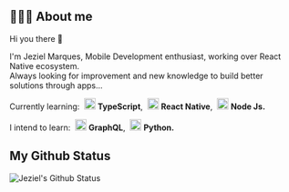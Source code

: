 ## 👨🏻‍💻 About me

Hi you there 🚀  

I'm Jeziel Marques, Mobile Development enthusiast, working over React Native ecosystem. <br/>
Always looking for improvement and new knowledge to build better solutions through apps...

Currently learning: 
<img style="margin-left: 4px" src="https://i.ibb.co/PZ2XZgr/ts.png" width="20"/> <b>TypeScript</b>, 
<img style="margin-left: 4px" src="https://i.ibb.co/4RHMmLQ/react.png" width="20"/> <b>React Native</b>, 
<img style="margin-left: 4px" src="https://i.ibb.co/vVxmyN2/node.png" width="20"/> <b>Node Js.</b>

I intend to learn: 
<img style="margin-left: 4px" src="https://i.ibb.co/2nrNSzf/graphql.png" width="20"/> <b>GraphQL</b>, 
<img style="margin-left: 4px" src="https://i.ibb.co/XkRPGbp/python.png" width="20"/> <b>Python.</b>


## My Github Status

<img align="center" src="https://github-readme-stats.vercel.app/api?username=jezielm7&show_icons=true&theme=dracula" alt="Jeziel's Github Status" />

